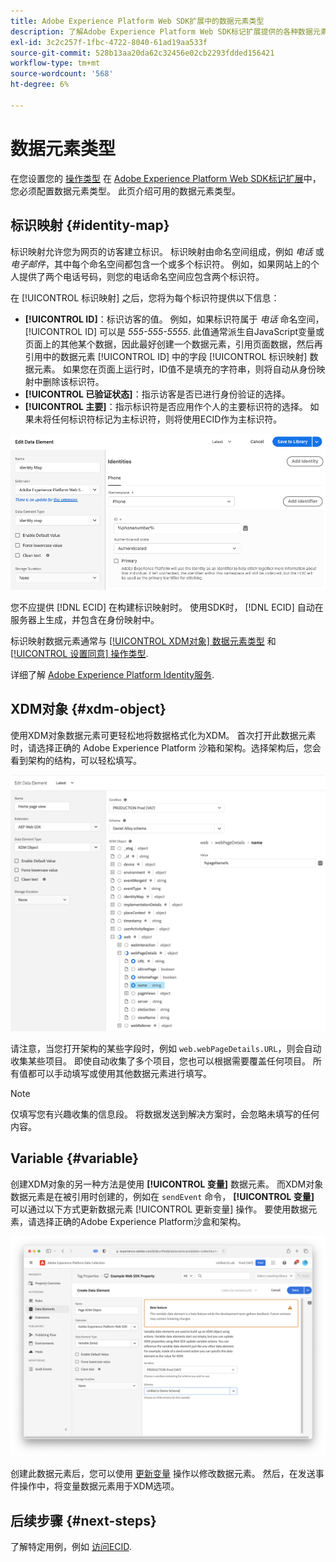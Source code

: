 ```yaml
---
title: Adobe Experience Platform Web SDK扩展中的数据元素类型
description: 了解Adobe Experience Platform Web SDK标记扩展提供的各种数据元素类型。
exl-id: 3c2c257f-1fbc-4722-8040-61ad19aa533f
source-git-commit: 528b13aa20da62c32456e02cb2293fdded156421
workflow-type: tm+mt
source-wordcount: '568'
ht-degree: 6%

---
```



# 数据元素类型

在您设置您的 [操作类型](action-types.md) 在 [Adobe Experience Platform Web SDK标记扩展](web-sdk-extension-configuration.md)中，您必须配置数据元素类型。 此页介绍可用的数据元素类型。

## 标识映射 {#identity-map}

标识映射允许您为网页的访客建立标识。 标识映射由命名空间组成，例如 _电话_ 或 _电子邮件_，其中每个命名空间都包含一个或多个标识符。 例如，如果网站上的个人提供了两个电话号码，则您的电话命名空间应包含两个标识符。

在 [!UICONTROL 标识映射] 之后，您将为每个标识符提供以下信息：

* **[!UICONTROL ID]**：标识访客的值。 例如，如果标识符属于 _电话_ 命名空间， [!UICONTROL ID] 可以是 _555-555-5555_. 此值通常派生自JavaScript变量或页面上的其他某个数据，因此最好创建一个数据元素，引用页面数据，然后再引用中的数据元素 [!UICONTROL ID] 中的字段 [!UICONTROL 标识映射] 数据元素。 如果您在页面上运行时，ID值不是填充的字符串，则将自动从身份映射中删除该标识符。
* **[!UICONTROL 已验证状态]**：指示访客是否已进行身份验证的选择。
* **[!UICONTROL 主要]**：指示标识符是否应用作个人的主要标识符的选择。 如果未将任何标识符标记为主标识符，则将使用ECID作为主标识符。

![显示“编辑数据元素”屏幕的UI图像。](assets/identity-map-data-element.png)

您不应提供 [!DNL ECID] 在构建标识映射时。 使用SDK时， [!DNL ECID] 自动在服务器上生成，并包含在身份映射中。

标识映射数据元素通常与 [[!UICONTROL XDM对象] 数据元素类型](#xdm-object) 和 [[!UICONTROL 设置同意] 操作类型](action-types.md#set-consent).

详细了解 [Adobe Experience Platform Identity服务](../../../../identity-service/home.md).

## XDM对象 {#xdm-object}

使用XDM对象数据元素可更轻松地将数据格式化为XDM。 首次打开此数据元素时，请选择正确的 Adobe Experience Platform 沙箱和架构。选择架构后，您会看到架构的结构，可以轻松填写。

![显示XDM对象结构的UI图像。](assets/XDM-object.png)

请注意，当您打开架构的某些字段时，例如 `web.webPageDetails.URL`，则会自动收集某些项目。 即使自动收集了多个项目，您也可以根据需要覆盖任何项目。 所有值都可以手动填写或使用其他数据元素进行填写。

>[!NOTE]
>
>仅填写您有兴趣收集的信息段。 将数据发送到解决方案时，会忽略未填写的任何内容。

## Variable {#variable}

创建XDM对象的另一种方法是使用 **[!UICONTROL 变量]** 数据元素。 而XDM对象数据元素是在被引用时创建的，例如在 `sendEvent` 命令， **[!UICONTROL 变量]** 可以通过以下方式更新数据元素 [!UICONTROL 更新变量] 操作。 要使用数据元素，请选择正确的Adobe Experience Platform沙盒和架构。

![显示“创建数据元素”屏幕的UI图像。](assets/variable-data-element.png)

创建此数据元素后，您可以使用 [更新变量](./action-types.md#update-variable) 操作以修改数据元素。 然后，在发送事件操作中，将变量数据元素用于XDM选项。

## 后续步骤 {#next-steps}

了解特定用例，例如 [访问ECID](accessing-the-ecid.md).
